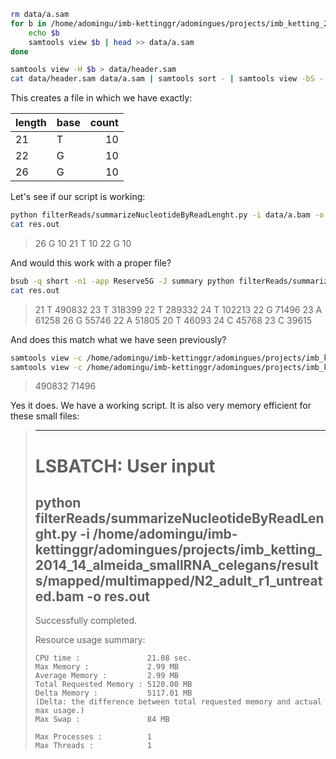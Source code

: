 ```bash
rm data/a.sam
for b in /home/adomingu/imb-kettinggr/adomingues/projects/imb_ketting_2014_14_almeida_smallRNA_celegans/results/small_RNA_classes/N2_adult_r1_untreated.*.bam; do
    echo $b
    samtools view $b | head >> data/a.sam
done

samtools view -H $b > data/header.sam
cat data/header.sam data/a.sam | samtools sort - | samtools view -bS - > data/a.bam
```

This creates a file in which we have exactly:

| length | base | count |
|:-------|:-----|------:|
| 21     | T    | 10    |
| 22     | G    | 10    |
| 26     | G    | 10    |


Let's see if our script is working:

```bash
python filterReads/summarizeNucleotideByReadLenght.py -i data/a.bam -o res.out
cat res.out 
```

> 26      G       10
> 21      T       10
> 22      G       10

And would this work with a proper file?

```bash
bsub -q short -n1 -app Reserve5G -J summary python filterReads/summarizeNucleotideByReadLenght.py -i /home/adomingu/imb-kettinggr/adomingues/projects/imb_ketting_2014_14_almeida_smallRNA_celegans/results/mapped/multimapped/N2_adult_r1_untreated.bam -o res.out
cat res.out 
```
> 21      T       490832
> 23      T       318399
> 22      T       289332
> 24      T       102213
> 22      G       71496
> 23      A       61258
> 26      G       55746
> 22      A       51805
> 20      T       46093
> 24      C       45768
> 23      C       39615

And does this match what we have seen previously?

```bash
samtools view -c /home/adomingu/imb-kettinggr/adomingues/projects/imb_ketting_2014_14_almeida_smallRNA_celegans/results/small_RNA_classes/N2_adult_r1_untreated.21U.bam
samtools view -c /home/adomingu/imb-kettinggr/adomingues/projects/imb_ketting_2014_14_almeida_smallRNA_celegans/results/small_RNA_classes/N2_adult_r1_untreated.22G.bam
```
>490832
>71496

Yes it does. We have a working script. It is also very memory efficient for these small files:

> ------------------------------------------------------------
> # LSBATCH: User input
> python filterReads/summarizeNucleotideByReadLenght.py -i /home/adomingu/imb-kettinggr/adomingues/projects/imb_ketting_2014_14_almeida_smallRNA_celegans/results/mapped/multimapped/N2_adult_r1_untreated.bam -o res.out
> ------------------------------------------------------------
> 
> Successfully completed.
> 
> Resource usage summary:
> 
>     CPU time :               21.08 sec.
>     Max Memory :             2.99 MB
>     Average Memory :         2.99 MB
>     Total Requested Memory : 5120.00 MB
>     Delta Memory :           5117.01 MB
>     (Delta: the difference between total requested memory and actual max usage.)
>     Max Swap :               84 MB
> 
>     Max Processes :          1
>     Max Threads :            1

